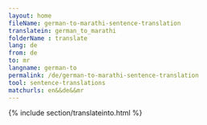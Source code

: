 ```yaml
---
layout: home
fileName: german-to-marathi-sentence-translation
translatein: german_to_marathi
folderName : translate
lang: de
from: de
to: mr
langname: german-to
permalink: /de/german-to-marathi-sentence-translation
tool: sentence-translations
matchurls: en&&de&&mr
---
```

{% include section/translateinto.html %}
